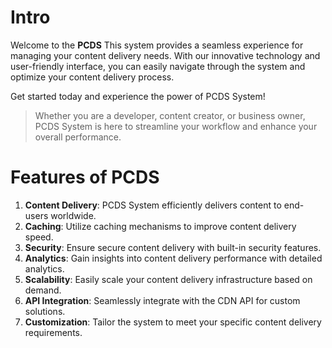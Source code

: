 # Intro

Welcome to the **PCDS** This system provides a seamless experience for managing your content delivery needs. With our innovative technology and user-friendly interface, you can easily navigate through the system and optimize your content delivery process. 

Get started today and experience the power of PCDS System!

> Whether you are a developer, content creator, or business owner, PCDS System is here to streamline your workflow and enhance your overall performance.

# Features of PCDS

1. **Content Delivery**: PCDS System efficiently delivers content to end-users worldwide.
2. **Caching**: Utilize caching mechanisms to improve content delivery speed.
3. **Security**: Ensure secure content delivery with built-in security features.
4. **Analytics**: Gain insights into content delivery performance with detailed analytics.
5. **Scalability**: Easily scale your content delivery infrastructure based on demand.
6. **API Integration**: Seamlessly integrate with the CDN API for custom solutions.
7. **Customization**: Tailor the system to meet your specific content delivery requirements.

